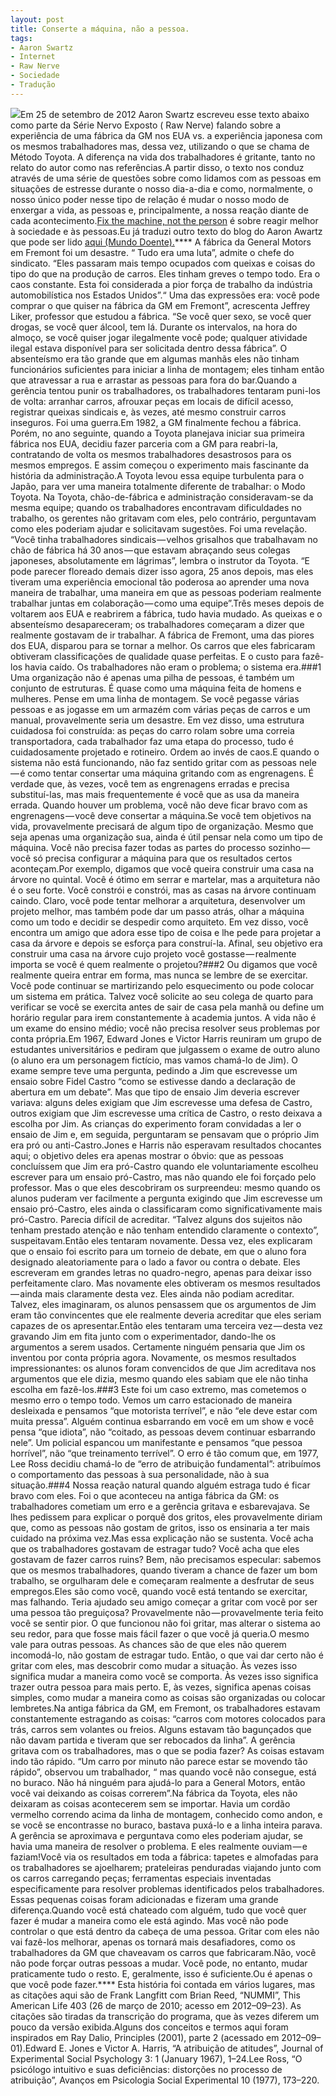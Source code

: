 ```yaml
---
layout: post
title: Conserte a máquina, não a pessoa.
tags:
- Aaron Swartz
- Internet
- Raw Nerve
- Sociedade
- Tradução
---
```


![](https://cdn-images-1.medium.com/max/2560/1*FMLfnUdUmSgvT99Bs-SgSg.jpeg)Em 25 de setembro de 2012 Aaron Swartz escreveu esse texto abaixo como parte da Série Nervo Exposto (
Raw Nerve) falando sobre a experiência de uma fábrica da GM nos EUA vs. a experiência japonesa com os mesmos trabalhadores mas, dessa vez, utilizando o que se chama de Método Toyota. A diferença na vida dos trabalhadores é gritante, tanto no relato do autor como nas referências.A partir disso, o texto nos conduz através de uma série de questões sobre como lidamos com as pessoas em situações de estresse durante o nosso dia-a-dia e como, normalmente, o nosso único poder nesse tipo de relação é mudar o nosso modo de enxergar a vida, as pessoas e, principalmente, a nossa reação diante de cada acontecimento.[Fix the machine, not the person](http://www.aaronsw.com/weblog/nummi) é sobre reagir melhor à sociedade e às pessoas.Eu já traduzi outro texto do blog do Aaron Awartz que pode ser lido 
[aqui (Mundo Doente).](https://medium.com/pensamentos-rasos/mundo-doente-5fde9b25af91)****
A fábrica da General Motors em Fremont foi um desastre. “
Tudo era uma luta”, admite o chefe do sindicato. 
“Eles passaram mais tempo ocupados com queixas e coisas do tipo do que na produção de carros. Eles tinham greves o tempo todo. Era o caos constante. Esta foi considerada a pior força de trabalho da indústria automobilística nos Estados Unidos”.“
Uma das expressões era: você pode comprar o que quiser na fábrica da GM em Fremont”, acrescenta Jeffrey Liker, professor que estudou a fábrica. 
“Se você quer sexo, se você quer drogas, se você quer álcool, tem lá. Durante os intervalos, na hora do almoço, se você quiser jogar ilegalmente você pode; qualquer atividade ilegal estava disponível para ser solicitada dentro dessa fábrica”. O absenteísmo era tão grande que em algumas manhãs eles não tinham funcionários suficientes para iniciar a linha de montagem; eles tinham então que atravessar a rua e arrastar as pessoas para fora do bar.Quando a gerência tentou punir os trabalhadores, os trabalhadores tentaram puni-los de volta: arranhar carros, afrouxar peças em locais de difícil acesso, registrar queixas sindicais e, às vezes, até mesmo construir carros inseguros. Foi uma guerra.Em 1982, a GM finalmente fechou a fábrica. Porém, no ano seguinte, quando a Toyota planejava iniciar sua primeira fábrica nos EUA, decidiu fazer parceria com a GM para reabri-la, contratando de volta os mesmos trabalhadores desastrosos para os mesmos empregos. E assim começou o experimento mais fascinante da história da administração.A Toyota levou essa equipe turbulenta para o Japão, para ver uma maneira totalmente diferente de trabalhar: o Modo Toyota. Na Toyota, chão-de-fábrica e administração consideravam-se da mesma equipe; quando os trabalhadores encontravam dificuldades no trabalho, os gerentes não gritavam com eles, pelo contrário, perguntavam como eles poderiam ajudar e solicitavam sugestões. Foi uma revelação. 
“Você tinha trabalhadores sindicais — velhos grisalhos que trabalhavam no chão de fábrica há 30 anos — que estavam abraçando seus colegas japoneses, absolutamente em lágrimas”, lembra o instrutor da Toyota. 
“E pode parecer floreado demais dizer isso agora, 25 anos depois, mas eles tiveram uma experiência emocional tão poderosa ao aprender uma nova maneira de trabalhar, uma maneira em que as pessoas poderiam realmente trabalhar juntas em colaboração — como uma equipe”.Três meses depois de voltarem aos EUA e reabrirem a fábrica, tudo havia mudado. As queixas e o absenteísmo desapareceram; os trabalhadores começaram a dizer que realmente gostavam de ir trabalhar. A fábrica de Fremont, uma das piores dos EUA, disparou para se tornar a melhor. Os carros que eles fabricaram obtiveram classificações de qualidade quase perfeitas. E o custo para fazê-los havia caído. Os trabalhadores não eram o problema; o sistema era.###1
Uma organização não é apenas uma pilha de pessoas, é também um conjunto de estruturas. É quase como uma máquina feita de homens e mulheres. Pense em uma linha de montagem. Se você pegasse várias pessoas e as jogasse em um armazém com várias peças de carros e um manual, provavelmente seria um desastre. Em vez disso, uma estrutura cuidadosa foi construída: as peças do carro rolam sobre uma correia transportadora, cada trabalhador faz uma etapa do processo, tudo é cuidadosamente projetado e rotineiro. Ordem ao invés de caos.E quando o sistema não está funcionando, não faz sentido gritar com as pessoas nele — é como tentar consertar uma máquina gritando com as engrenagens. É verdade que, às vezes, você tem as engrenagens erradas e precisa substituí-las, mas mais frequentemente é você que as usa da maneira errada. Quando houver um problema, você não deve ficar bravo com as engrenagens — você deve consertar a máquina.Se você tem objetivos na vida, provavelmente precisará de algum tipo de organização. Mesmo que seja apenas uma organização sua, ainda é útil pensar nela como um tipo de máquina. Você não precisa fazer todas as partes do processo sozinho — você só precisa configurar a máquina para que os resultados certos aconteçam.Por exemplo, digamos que você queira construir uma casa na árvore no quintal. Você é ótimo em serrar e martelar, mas a arquitetura não é o seu forte. Você constrói e constrói, mas as casas na árvore continuam caindo. Claro, você pode tentar melhorar a arquitetura, desenvolver um projeto melhor, mas também pode dar um passo atrás, olhar a máquina como um todo e decidir se despedir como arquiteto. Em vez disso, você encontra um amigo que adora esse tipo de coisa e lhe pede para projetar a casa da árvore e depois se esforça para construí-la. Afinal, seu objetivo era construir uma casa na árvore cujo projeto você gostasse — realmente importa se você é quem realmente o projetou?###2
Ou digamos que você realmente queira entrar em forma, mas nunca se lembre de se exercitar. Você pode continuar se martirizando pelo esquecimento ou pode colocar um sistema em prática. Talvez você solicite ao seu colega de quarto para verificar se você se exercita antes de sair de casa pela manhã ou define um horário regular para irem constantemente à academia juntos. A vida não é um exame do ensino médio; você não precisa resolver seus problemas por conta própria.Em 1967, Edward Jones e Victor Harris reuniram um grupo de estudantes universitários e pediram que julgassem o exame de outro aluno (o aluno era um personagem fictício, mas vamos chamá-lo de Jim). O exame sempre teve uma pergunta, pedindo a Jim que escrevesse um ensaio sobre Fidel Castro “como se estivesse dando a declaração de abertura em um debate”. Mas que tipo de ensaio Jim deveria escrever variava: alguns deles exigiam que Jim escrevesse uma defesa de Castro, outros exigiam que Jim escrevesse uma crítica de Castro, o resto deixava a escolha por Jim. As crianças do experimento foram convidadas a ler o ensaio de Jim e, em seguida, perguntaram se pensavam que o próprio Jim era pró ou anti-Castro.Jones e Harris não esperavam resultados chocantes aqui; o objetivo deles era apenas mostrar o óbvio: que as pessoas concluíssem que Jim era pró-Castro quando ele voluntariamente escolheu escrever para um ensaio pró-Castro, mas não quando ele foi forçado pelo professor. Mas o que eles descobriram os surpreendeu: mesmo quando os alunos puderam ver facilmente a pergunta exigindo que Jim escrevesse um ensaio pró-Castro, eles ainda o classificaram como significativamente mais pró-Castro. Parecia difícil de acreditar. “Talvez alguns dos sujeitos não tenham prestado atenção e não tenham entendido claramente o contexto”, suspeitavam.Então eles tentaram novamente. Dessa vez, eles explicaram que o ensaio foi escrito para um torneio de debate, em que o aluno fora designado aleatoriamente para o lado a favor ou contra o debate. Eles escreveram em grandes letras no quadro-negro, apenas para deixar isso perfeitamente claro. Mas novamente eles obtiveram os mesmos resultados — ainda mais claramente desta vez. Eles ainda não podiam acreditar. Talvez, eles imaginaram, os alunos pensassem que os argumentos de Jim eram tão convincentes que ele realmente deveria acreditar que eles seriam capazes de os apresentar.Então eles tentaram uma terceira vez — desta vez gravando Jim em fita junto com o experimentador, dando-lhe os argumentos a serem usados. Certamente ninguém pensaria que Jim os inventou por conta própria agora. Novamente, os mesmos resultados impressionantes: os alunos foram convencidos de que Jim acreditava nos argumentos que ele dizia, mesmo quando eles sabiam que ele não tinha escolha em fazê-los.###3
Este foi um caso extremo, mas cometemos o mesmo erro o tempo todo. Vemos um carro estacionado de maneira desleixada e pensamos “que motorista terrível”, e não “ele deve estar com muita pressa”. Alguém continua esbarrando em você em um show e você pensa “que idiota”, não “coitado, as pessoas devem continuar esbarrando nele”. Um policial espancou um manifestante e pensamos “que pessoa horrível”, não “que treinamento terrível”. O erro é tão comum que, em 1977, Lee Ross decidiu chamá-lo de “erro de atribuição fundamental”: atribuímos o comportamento das pessoas à sua personalidade, não à sua situação.###4
Nossa reação natural quando alguém estraga tudo é ficar bravo com eles. Foi o que aconteceu na antiga fábrica da GM: os trabalhadores cometiam um erro e a gerência gritava e esbarevajava. Se lhes pedissem para explicar o porquê dos gritos, eles provavelmente diriam que, como as pessoas não gostam de gritos, isso os ensinaria a ter mais cuidado na próxima vez.Mas essa explicação não se sustenta. Você acha que os trabalhadores gostavam de estragar tudo? Você acha que eles gostavam de fazer carros ruins? Bem, não precisamos especular: sabemos que os mesmos trabalhadores, quando tiveram a chance de fazer um bom trabalho, se orgulharam dele e começaram realmente a desfrutar de seus empregos.Eles são como você, quando você está tentando se exercitar, mas falhando. Teria ajudado seu amigo começar a gritar com você por ser uma pessoa tão preguiçosa? Provavelmente não — provavelmente teria feito você se sentir pior. O que funcionou não foi gritar, mas alterar o sistema ao seu redor, para que fosse mais fácil fazer o que você já queria.O mesmo vale para outras pessoas. As chances são de que eles não querem incomodá-lo, não gostam de estragar tudo. Então, o que vai dar certo não é gritar com eles, mas descobrir como mudar a situação. Às vezes isso significa mudar a maneira como você se comporta. Às vezes isso significa trazer outra pessoa para mais perto. E, às vezes, significa apenas coisas simples, como mudar a maneira como as coisas são organizadas ou colocar lembretes.Na antiga fábrica da GM, em Fremont, os trabalhadores estavam constantemente estragando as coisas:
“carros com motores colocados para trás, carros sem volantes ou freios. Alguns estavam tão bagunçados que não davam partida e tiveram que ser rebocados da linha”. A gerência gritava com os trabalhadores, mas o que se podia fazer? As coisas estavam indo tão rápido. 
“Um carro por minuto não parece estar se movendo tão rápido”, observou um trabalhador, “
mas quando você não consegue, está no buraco. Não há ninguém para ajudá-lo para a General Motors, então você vai deixando as coisas correrem”.Na fábrica da Toyota, eles não deixaram as coisas acontecerem sem se importar. Havia um cordão vermelho correndo acima da linha de montagem, conhecido como andon, e se você se encontrasse no buraco, bastava puxá-lo e a linha inteira parava. A gerência se aproximava e perguntava como eles poderiam ajudar, se havia uma maneira de resolver o problema. E eles realmente ouviam — e faziam!Você via os resultados em toda a fábrica: tapetes e almofadas para os trabalhadores se ajoelharem; prateleiras penduradas viajando junto com os carros carregando peças; ferramentas especiais inventadas especificamente para resolver problemas identificados pelos trabalhadores. Essas pequenas coisas foram adicionadas e fizeram uma grande diferença.Quando você está chateado com alguém, tudo que você quer fazer é mudar a maneira como ele está agindo. Mas você não pode controlar o que está dentro da cabeça de uma pessoa. Gritar com eles não vai fazê-los melhorar, apenas os tornará mais desafiadores, como os trabalhadores da GM que chaveavam os carros que fabricaram.Não, você não pode forçar outras pessoas a mudar. Você pode, no entanto, mudar praticamente tudo o resto. E, geralmente, isso é suficiente.Ou é apenas o que você pode fazer.****
Esta história foi contada em vários lugares, mas as citações aqui são de Frank Langfitt com Brian Reed, “NUMMI”, This American Life 403 (26 de março de 2010; acesso em 2012–09–23). As citações são tiradas da transcrição do programa, que às vezes diferem um pouco da versão exibida.Alguns dos conceitos e termos aqui foram inspirados em Ray Dalio, Principles (2001), parte 2 (acessado em 2012–09–01).Edward E. Jones e Victor A. Harris, “A atribuição de atitudes”, Journal of Experimental Social Psychology 3: 1 (January 1967), 1–24.Lee Ross, “O psicólogo intuitivo e suas deficiências: distorções no processo de atribuição”, Avanços em Psicologia Social Experimental 10 (1977), 173–220.
